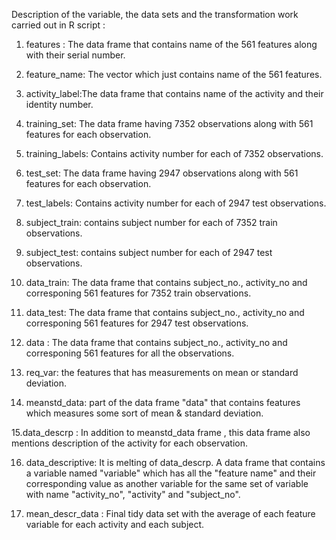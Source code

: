 Description of the variable, the data sets and the transformation work carried out in R script : 

1. features : The data frame that contains name of the 561 features along with their serial number. 

2. feature_name: The vector which just contains name of the 561 features. 

3. activity_label:The data frame that contains name of the activity and their identity number.

4. training_set: The data frame having 7352 observations along with 561 features for each observation. 

5. training_labels: Contains activity number for each of 7352 observations. 

6. test_set: The data frame having 2947 observations along with 561 features for each observation. 

7. test_labels: Contains activity number for each of 2947 test observations. 

8. subject_train: contains subject number for each of 7352 train observations.

9. subject_test:  contains subject number for each of 2947 test observations.

10. data_train: The data frame that contains subject_no., activity_no and corresponing 561 features for 7352 
    train observations. 

11. data_test: The data frame that contains subject_no., activity_no and corresponing 561 features for 2947 
    test observations. 

12. data : The data frame that contains subject_no., activity_no and corresponing 561 features for all the observations. 
   
13. req_var: the features that has measurements on mean or standard deviation. 

14. meanstd_data: part of the data frame "data" that contains features which measures some sort of mean
& standard deviation.

15.data_descrp : In addition to meanstd_data frame , this data frame also mentions description of the activity
for each observation. 

16. data_descriptive: It is melting of data_descrp. A data frame that contains a variable named "variable" which 
has all the "feature name" and their corresponding value as another variable for the same set of variable 
with name "activity_no", "activity" and "subject_no".

17. mean_descr_data : Final  tidy data set with the average of each feature variable for each activity and each subject.

